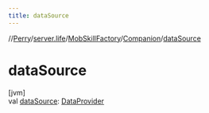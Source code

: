 ```yaml
---
title: dataSource
---
```

//[Perry](../../../../index.html)/[server.life](../../index.html)/[MobSkillFactory](../index.html)/[Companion](index.html)/[dataSource](data-source.html)



# dataSource



[jvm]\
val [dataSource](data-source.html): [DataProvider](../../../provider/-data-provider/index.html)




